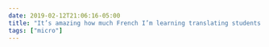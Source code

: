 ```yaml
---
date: 2019-02-12T21:06:16-05:00
title: "It’s amazing how much French I’m learning translating students’ tweets to English for a research project. Language is so rich, and limiting it to 280 characters arguably makes it more so."
tags: ["micro"]
---
```


